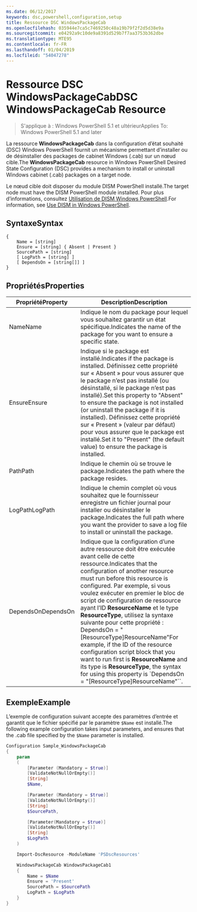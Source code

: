 ```yaml
---
ms.date: 06/12/2017
keywords: dsc,powershell,configuration,setup
title: Ressource DSC WindowsPackageCab
ms.openlocfilehash: 035944e7ca5c7469250c48a19b79f2f2d5d38e9a
ms.sourcegitcommit: e04292a9c10de9a8391d529b7f7aa3753b362dbe
ms.translationtype: MTE95
ms.contentlocale: fr-FR
ms.lasthandoff: 01/04/2019
ms.locfileid: "54047278"
---
```

# <a name="dsc-windowspackagecab-resource"></a><span data-ttu-id="f08fa-103">Ressource DSC WindowsPackageCab</span><span class="sxs-lookup"><span data-stu-id="f08fa-103">DSC WindowsPackageCab Resource</span></span>

> <span data-ttu-id="f08fa-104">S'applique à : Windows PowerShell 5.1 et ultérieur</span><span class="sxs-lookup"><span data-stu-id="f08fa-104">Applies To: Windows PowerShell 5.1 and later</span></span>

<span data-ttu-id="f08fa-105">La ressource **WindowsPackageCab** dans la configuration d’état souhaité (DSC) Windows PowerShell fournit un mécanisme permettant d’installer ou de désinstaller des packages de cabinet Windows (.cab) sur un nœud cible.</span><span class="sxs-lookup"><span data-stu-id="f08fa-105">The **WindowsPackageCab** resource in Windows PowerShell Desired State Configuration (DSC) provides a mechanism to install or uninstall Windows cabinet (.cab) packages on a target node.</span></span>

<span data-ttu-id="f08fa-106">Le nœud cible doit disposer du module DISM PowerShell installé.</span><span class="sxs-lookup"><span data-stu-id="f08fa-106">The target node must have the DISM PowerShell module installed.</span></span> <span data-ttu-id="f08fa-107">Pour plus d’informations, consultez [Utilisation de DISM Windows PowerShell](https://msdn.microsoft.com/en-us/windows/hardware/commercialize/manufacture/desktop/use-dism-in-windows-powershell-s14).</span><span class="sxs-lookup"><span data-stu-id="f08fa-107">For information, see [Use DISM in Windows PowerShell](https://msdn.microsoft.com/en-us/windows/hardware/commercialize/manufacture/desktop/use-dism-in-windows-powershell-s14).</span></span>


## <a name="syntax"></a><span data-ttu-id="f08fa-108">Syntaxe</span><span class="sxs-lookup"><span data-stu-id="f08fa-108">Syntax</span></span>

```
{
    Name = [string]
    Ensure = [string] { Absent | Present }
    SourcePath = [string]
    [ LogPath = [string] ]
    [ DependsOn = [string[]] ]
}
```

## <a name="properties"></a><span data-ttu-id="f08fa-109">Propriétés</span><span class="sxs-lookup"><span data-stu-id="f08fa-109">Properties</span></span>

|  <span data-ttu-id="f08fa-110">Propriété</span><span class="sxs-lookup"><span data-stu-id="f08fa-110">Property</span></span>  |  <span data-ttu-id="f08fa-111">Description</span><span class="sxs-lookup"><span data-stu-id="f08fa-111">Description</span></span>   |
|---|---|
| <span data-ttu-id="f08fa-112">Name</span><span class="sxs-lookup"><span data-stu-id="f08fa-112">Name</span></span>| <span data-ttu-id="f08fa-113">Indique le nom du package pour lequel vous souhaitez garantir un état spécifique.</span><span class="sxs-lookup"><span data-stu-id="f08fa-113">Indicates the name of the package for you want to ensure a specific state.</span></span>|
| <span data-ttu-id="f08fa-114">Ensure</span><span class="sxs-lookup"><span data-stu-id="f08fa-114">Ensure</span></span>| <span data-ttu-id="f08fa-115">Indique si le package est installé.</span><span class="sxs-lookup"><span data-stu-id="f08fa-115">Indicates if the package is installed.</span></span> <span data-ttu-id="f08fa-116">Définissez cette propriété sur « Absent » pour vous assurer que le package n’est pas installé (ou désinstallé, si le package n’est pas installé).</span><span class="sxs-lookup"><span data-stu-id="f08fa-116">Set this property to "Absent" to ensure the package is not installed (or uninstall the package if it is installed).</span></span> <span data-ttu-id="f08fa-117">Définissez cette propriété sur « Present » (valeur par défaut) pour vous assurer que le package est installé.</span><span class="sxs-lookup"><span data-stu-id="f08fa-117">Set it to "Present" (the default value) to ensure the package is installed.</span></span>|
| <span data-ttu-id="f08fa-118">Path</span><span class="sxs-lookup"><span data-stu-id="f08fa-118">Path</span></span>| <span data-ttu-id="f08fa-119">Indique le chemin où se trouve le package.</span><span class="sxs-lookup"><span data-stu-id="f08fa-119">Indicates the path where the package resides.</span></span>|
| <span data-ttu-id="f08fa-120">LogPath</span><span class="sxs-lookup"><span data-stu-id="f08fa-120">LogPath</span></span>| <span data-ttu-id="f08fa-121">Indique le chemin complet où vous souhaitez que le fournisseur enregistre un fichier journal pour installer ou désinstaller le package.</span><span class="sxs-lookup"><span data-stu-id="f08fa-121">Indicates the full path where you want the provider to save a log file to install or uninstall the package.</span></span>|
| <span data-ttu-id="f08fa-122">DependsOn</span><span class="sxs-lookup"><span data-stu-id="f08fa-122">DependsOn</span></span> | <span data-ttu-id="f08fa-123">Indique que la configuration d’une autre ressource doit être exécutée avant celle de cette ressource.</span><span class="sxs-lookup"><span data-stu-id="f08fa-123">Indicates that the configuration of another resource must run before this resource is configured.</span></span> <span data-ttu-id="f08fa-124">Par exemple, si vous voulez exécuter en premier le bloc de script de configuration de ressource ayant l’ID **ResourceName** et le type **ResourceType**, utilisez la syntaxe suivante pour cette propriété : DependsOn = "[ResourceType]ResourceName"</span><span class="sxs-lookup"><span data-stu-id="f08fa-124">For example, if the ID of the resource configuration script block that you want to run first is **ResourceName** and its type is **ResourceType**, the syntax for using this property is \`DependsOn = "[ResourceType]ResourceName"\`\`.</span></span>|

## <a name="example"></a><span data-ttu-id="f08fa-125">Exemple</span><span class="sxs-lookup"><span data-stu-id="f08fa-125">Example</span></span>

<span data-ttu-id="f08fa-126">L’exemple de configuration suivant accepte des paramètres d’entrée et garantit que le fichier spécifié par le paramètre `$Name` est installé.</span><span class="sxs-lookup"><span data-stu-id="f08fa-126">The following example configuration takes input parameters, and ensures that the .cab file specified by the `$Name` parameter is installed.</span></span>

```powershell
Configuration Sample_WindowsPackageCab
{
    param
    (
        [Parameter (Mandatory = $true)]
        [ValidateNotNullOrEmpty()]
        [String]
        $Name,

        [Parameter (Mandatory = $true)]
        [ValidateNotNullOrEmpty()]
        [String]
        $SourcePath,

        [Parameter(Mandatory = $true)]
        [ValidateNotNullOrEmpty()]
        [String]
        $LogPath
    )

    Import-DscResource -ModuleName 'PSDscResources'

    WindowsPackageCab WindowsPackageCab1
    {
        Name = $Name
        Ensure = 'Present'
        SourcePath = $SourcePath
        LogPath = $LogPath
    }
}
```